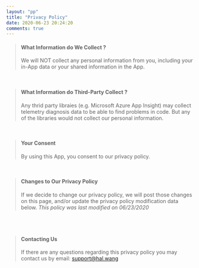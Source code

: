```yaml
---
layout: "pp"
title: "Privacy Policy"
date: 2020-06-23 20:24:20
comments: true
---
```


> #### What Information do We Collect ?
>
> We will NOT collect any personal information from you, including your in-App data or your shared information in the App.

<br>

> #### What Information do Third-Party Collect ?
>
> Any thrid party libraies (e.g. Microsoft Azure App Insight) may collect telemetry diagnosis data to be able to find problems in code. But any of the libraries would not collect our personal information.

<br>

> #### Your Consent
>
> By using this App, you consent to our privacy policy.

<br>

> #### Changes to Our Privacy Policy
>
> If we decide to change our privacy policy, we will post those changes on this page, and/or update the privacy policy modification data below.
> _This policy was last modified on 06/23/2020_

<br>
<br>

> #### Contacting Us
>
> If there are any questions regarding this privacy policy you may contact us by email: <support@hal.wang>

